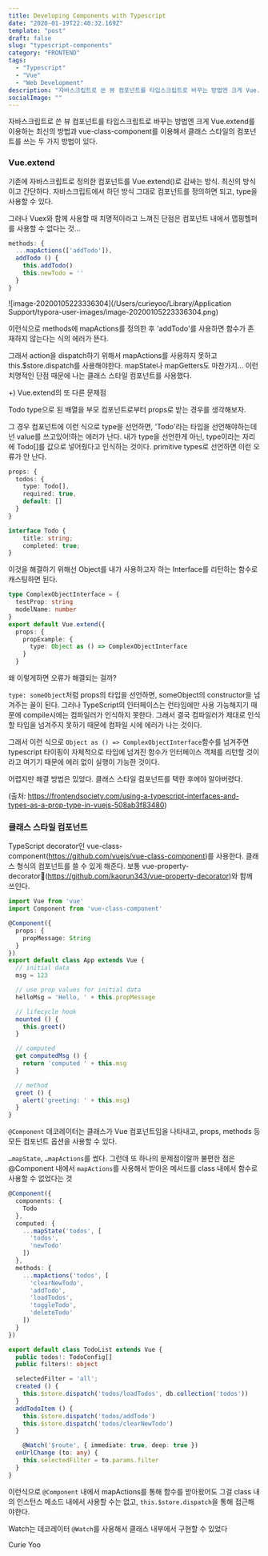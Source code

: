 ```yaml
---
title: Developing Components with Typescript 
date: "2020-01-19T22:40:32.169Z"
template: "post"
draft: false
slug: "typescript-components"
category: "FRONTEND"
tags:
  - "Typescript"
  - "Vue"
  - "Web Development"
description: "자바스크립트로 쓴 뷰 컴포넌트를 타입스크립트로 바꾸는 방법엔 크게 Vue.extend를 이용하는 최신의 방법과 vue-class-component를 이용해서 클래스 스타일의 컴포넌트를 쓰는 두 가지 방법이 있다. ..."
socialImage: ""
---
```



자바스크립트로 쓴 뷰 컴포넌트를 타입스크립트로 바꾸는 방법엔 크게 Vue.extend를 이용하는 최신의 방법과 vue-class-component를 이용해서 클래스 스타일의 컴포넌트를 쓰는 두 가지 방법이 있다. 

### Vue.extend 

기존에 자바스크립트로 정의한 컴포넌트를 Vue.extend()로 감싸는 방식. 최신의 방식이고 간단하다. 자바스크립트에서 하던 방식 그대로 컴포넌트를 정의하면 되고, type을 사용할 수 있다. 

그러나 Vuex와 함께 사용할 때 치명적이라고 느껴진 단점은 컴포넌트 내에서 맵핑헬퍼를 사용할 수 없다는 것… 

```typescript
methods: {
  ...mapActions(['addTodo']),
  addTodo () {
    this.addTodo()
    this.newTodo = ''
  }
}
```

![image-20200105223336304](/Users/curieyoo/Library/Application Support/typora-user-images/image-20200105223336304.png)

이런식으로 methods에 mapActions를 정의한 후  'addTodo'를 사용하면 함수가 존재하지 않는다는 식의 에러가 뜬다.

그래서 action을 dispatch하기 위해서 mapActions를 사용하지 못하고 this.$store.dispatch를 사용해야한다. mapState나 mapGetters도 마찬가지... 이런 치명적인 단점 때문에 나는 클래스 스타일 컴포넌트를 사용했다. 

+) Vue.extend의 또 다른 문제점

Todo type으로 된 배열을 부모 컴포넌트로부터 props로 받는 경우를 생각해보자.

그 경우 컴포넌트에 이런 식으로 type을 선언하면, 'Todo'라는 타입을 선언해야하는데 넌 value를 쓰고있어!하는 에러가 난다. 내가 type을 선언한게 아닌, type이라는 자리에 Todo[]를 값으로 넣어줬다고 인식하는 것이다. primitive types로 선언하면 이런 오류가 안 난다. 

```typescript
props: {
  todos: {
    type: Todo[],
    required: true,
    default: []
  }
}
```

```typescript
interface Todo {
	title: string;
	completed: true;
}
```

이것을 해결하기 위해선 Object를 내가 사용하고자 하는 Interface를 리턴하는 함수로 캐스팅하면 된다. 

```typescript
type ComplexObjectInterface = {
  testProp: string
  modelName: number
}
export default Vue.extend({
  props: {
    propExample: {
      type: Object as () => ComplexObjectInterface
    }
  } 
```

왜 이렇게하면 오류가 해결되는 걸까?

`type: someObject`처럼 props의 타입을 선언하면, someObject의 constructor을 넘겨주는 꼴이 된다. 그러나 TypeScript의 인터페이스는 런타임에만 사용 가능해지기 때문에 compile시에는 컴파일러가 인식하지 못한다. 그래서 결국 컴파일러가 제대로 인식할 타입을 넘겨주지 못하기 때문에 컴파일 시에 에러가 나는 것이다. 

그래서 이런 식으로 `Object as () => ComplexObjectInterface`함수를 넘겨주면 typescript 타이핑이 자체적으로 타입에 넘겨진 함수가 인터페이스 객체를 리턴할 것이라고 여기기 때문에 에러 없이 실행이 가능한 것이다. 

어렵지만 해결 방법은 있었다. 클래스 스타일 컴포넌트를 택한 후에야 알아버렸다. 

(출처: https://frontendsociety.com/using-a-typescript-interfaces-and-types-as-a-prop-type-in-vuejs-508ab3f83480)



### 클래스 스타일 컴포넌트

TypeScript decorator인 vue-class-component(https://github.com/vuejs/vue-class-component)를 사용한다. 클래스 형식의 컴포넌트를 쓸 수 있게 해준다. 보통 vue-property-decorator(https://github.com/kaorun343/vue-property-decorator)와 함께 쓰인다. 

```typescript
import Vue from 'vue'
import Component from 'vue-class-component'

@Component({
  props: {
    propMessage: String
  }
})
export default class App extends Vue {
  // initial data
  msg = 123

  // use prop values for initial data
  helloMsg = 'Hello, ' + this.propMessage

  // lifecycle hook
  mounted () {
    this.greet()
  }

  // computed
  get computedMsg () {
    return 'computed ' + this.msg
  }

  // method
  greet () {
    alert('greeting: ' + this.msg)
  }
}
```

`@Component` 데코레이터는 클래스가 Vue 컴포넌트임을 나타내고, props, methods 등 모든 컴포넌트 옵션을 사용할 수 있다.

`…mapState`, `…mapActions`를 썼다. 그런데 또 하나의 문제점이랄까 불편한 점은 @Component 내에서 `mapActions`를 사용해서 받아온 메서드를 class 내에서 함수로 사용할 수 없었다는 것

```typescript
@Component({
  components: {
    Todo
  },
  computed: {
    ...mapState('todos', [
      'todos',
      'newTodo'
    ])
  },
  methods: {
    ...mapActions('todos', [
      'clearNewTodo',
      'addTodo',
      'loadTodos',
      'toggleTodo',
      'deleteTodo'
    ])
  }
})

```

```typescript
export default class TodoList extends Vue {
  public todos!: TodoConfig[]
  public filters!: object

  selectedFilter = 'all';
  created () {
    this.$store.dispatch('todos/loadTodos', db.collection('todos'))
  }
  addTodoItem () {
    this.$store.dispatch('todos/addTodo')
    this.$store.dispatch('todos/clearNewTodo')
  }

	@Watch('$route', { immediate: true, deep: true })
  onUrlChange (to: any) {
    this.selectedFilter = to.params.filter
  }
}
```

이런식으로 `@Component` 내에서 mapActions를 통해 함수를 받아왔어도 그걸 class 내의 인스턴스 메소드 내에서 사용할 수는 없고, `this.$store.dispatch`을 통해 접근해야한다. 

Watch는 데코레이터 `@Watch`를 사용해서 클래스 내부에서 구현할 수 있었다


Curie Yoo